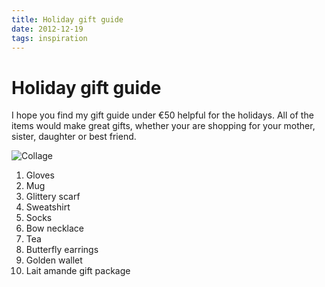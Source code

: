 ```yaml
---
title: Holiday gift guide
date: 2012-12-19
tags: inspiration
---
```


# Holiday gift guide

I hope you find my gift guide under €50 helpful for the holidays. All of the items would make great gifts, whether your are shopping for your mother, sister, daughter or best friend.

![Collage](holiday-gift-guide/collage.jpg)

1. Gloves
2. Mug
3. Glittery scarf
4. Sweatshirt
5. Socks
6. Bow necklace
7. Tea
8. Butterfly earrings
9. Golden wallet
10. Lait amande gift package

